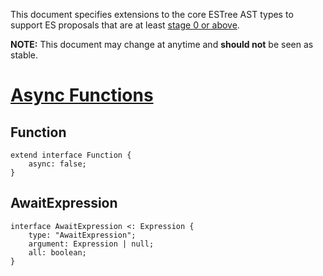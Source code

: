 This document specifies extensions to the core ESTree AST types to support ES proposals that are at least [stage 0 or above](https://github.com/tc39/ecma262).

**NOTE:** This document may change at anytime and **should not** be seen as stable.

# [Async Functions](https://github.com/lukehoban/ecmascript-asyncawait)

## Function

    extend interface Function {
        async: false;
    }

## AwaitExpression

    interface AwaitExpression <: Expression {
        type: "AwaitExpression";
        argument: Expression | null;
        all: boolean;
    }

